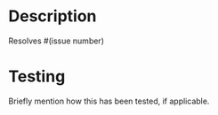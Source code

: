 # Description

Resolves #(issue number)

# Testing

Briefly mention how this has been tested, if applicable.
